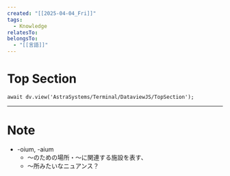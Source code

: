 ```yaml
---
created: "[[2025-04-04_Fri]]"
tags:
  - Knowledge
relatesTo: 
belongsTo:
  - "[[言語]]"
---
```

# Top Section
```jsD
await dv.view('AstraSystems/Terminal/DataviewJS/TopSection');
```
---
# Note
- -oium, -aium
	- ～のための場所・～に関連する施設を表す、
	- ～所みたいなニュアンス？